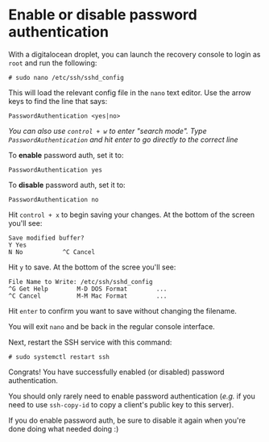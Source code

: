 # Enable or disable password authentication


With a digitalocean droplet, you can launch the recovery console to login as `root` and run the following:
```
# sudo nano /etc/ssh/sshd_config
```
This will load the relevant config file in the `nano` text editor. Use the arrow keys to find the line that says:
```
PasswordAuthentication <yes|no>
```
_You can also use `control + w` to enter "search mode". Type `PasswordAuthentication` and hit enter to go directly to the correct line_

To **enable** password auth, set it to:
```
PasswordAuthentication yes
```
To **disable** password auth, set it to:
```
PasswordAuthentication no
```

Hit `control + x` to begin saving your changes. At the bottom of the screen you'll see:
```
Save modified buffer?                                                                                            
Y Yes
N No           ^C Cancel
```
Hit `y` to save. At the bottom of the scree you'll see:
```
File Name to Write: /etc/ssh/sshd_config                                                                                                                                                                                    
^G Get Help        M-D DOS Format        ...
^C Cancel          M-M Mac Format        ...
```
Hit `enter` to confirm you want to save without changing the filename.

You will exit `nano` and be back in the regular console interface. 

Next, restart the SSH service with this command:
```
# sudo systemctl restart ssh
```
Congrats! You have successfully enabled (or disabled) password authentication.

You should only rarely need to enable password authentication (_e.g._ if you need to use `ssh-copy-id` to copy a client's public key to this server).

If you do enable password auth, be sure to disable it again when you're done doing what needed doing :)
